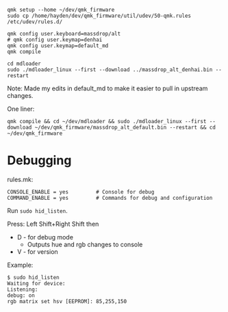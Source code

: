 
```shell
qmk setup --home ~/dev/qmk_firmware
sudo cp /home/hayden/dev/qmk_firmware/util/udev/50-qmk.rules /etc/udev/rules.d/

qmk config user.keyboard=massdrop/alt
# qmk config user.keymap=denhai
qmk config user.keymap=default_md
qmk compile

cd mdloader
sudo ./mdloader_linux --first --download ../massdrop_alt_denhai.bin --restart
```

Note: Made my edits in default_md to make it easier to pull in upstream changes.

One liner:
```shell
qmk compile && cd ~/dev/mdloader && sudo ./mdloader_linux --first --download ~/dev/qmk_firmware/massdrop_alt_default.bin --restart && cd ~/dev/qmk_firmware
```

# Debugging

rules.mk:
```
CONSOLE_ENABLE = yes         # Console for debug
COMMAND_ENABLE = yes         # Commands for debug and configuration
```

Run `sudo hid_listen`.

Press: Left Shift+Right Shift then
* D - for debug mode
  * Outputs hue and rgb changes to console 
* V - for version

Example:
```
$ sudo hid_listen
Waiting for device:
Listening:
debug: on
rgb matrix set hsv [EEPROM]: 85,255,150
```
